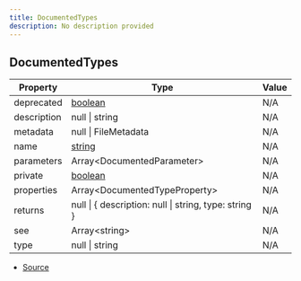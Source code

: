 ```yaml
---
title: DocumentedTypes
description: No description provided
---
```


## DocumentedTypes

| Property | Type | Value |
| ----------- | ----------- | ----------- |
| deprecated | [boolean](https://developer.mozilla.org/en-US/docs/Web/JavaScript/Reference/Global_Objects/Boolean) | N/A |
| description | null \| string | N/A |
| metadata | null \| FileMetadata | N/A |
| name | [string](https://developer.mozilla.org/en-US/docs/Web/JavaScript/Reference/Global_Objects/String) | N/A |
| parameters | Array\<DocumentedParameter> | N/A |
| private | [boolean](https://developer.mozilla.org/en-US/docs/Web/JavaScript/Reference/Global_Objects/Boolean) | N/A |
| properties | Array\<DocumentedTypeProperty> | N/A |
| returns | null \| \{   description: null \| string,   type: string } | N/A |
| see | Array\<string> | N/A |
| type | null \| string | N/A |


- [Source](https://github.com/neplextech/micro-docgen/blob/fbfcd84c930585aff5882714b14f394715057a88/src/serializers/TypesSerializer.ts#L6)